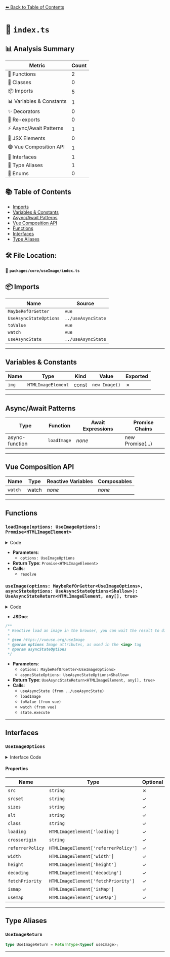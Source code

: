 [⬅️ Back to Table of Contents](../../../index.md)

# 📄 `index.ts`

## 📊 Analysis Summary

| Metric | Count |
|--------|-------|
| 🔧 Functions | 2 |
| 🧱 Classes | 0 |
| 📦 Imports | 5 |
| 📊 Variables & Constants | 1 |
| ✨ Decorators | 0 |
| 🔄 Re-exports | 0 |
| ⚡ Async/Await Patterns | 1 |
| 💠 JSX Elements | 0 |
| 🟢 Vue Composition API | 1 |
| 📐 Interfaces | 1 |
| 📑 Type Aliases | 1 |
| 🎯 Enums | 0 |

## 📚 Table of Contents

- [Imports](#imports)
- [Variables & Constants](#variables-constants)
- [Async/Await Patterns](#asyncawait-patterns)
- [Vue Composition API](#vue-composition-api)
- [Functions](#functions)
- [Interfaces](#interfaces)
- [Type Aliases](#type-aliases)

## 🛠️ File Location:
📂 **`packages/core/useImage/index.ts`**

## 📦 Imports

| Name | Source |
|------|--------|
| `MaybeRefOrGetter` | `vue` |
| `UseAsyncStateOptions` | `../useAsyncState` |
| `toValue` | `vue` |
| `watch` | `vue` |
| `useAsyncState` | `../useAsyncState` |


---

## Variables & Constants

| Name | Type | Kind | Value | Exported |
|------|------|------|-------|----------|
| `img` | `HTMLImageElement` | const | `new Image()` | ✗ |


---

## Async/Await Patterns

| Type | Function | Await Expressions | Promise Chains |
|------|----------|-------------------|----------------|
| async-function | `loadImage` | *none* | new Promise(...) |


---

## Vue Composition API

| Name | Type | Reactive Variables | Composables |
|------|------|-------------------|-------------|
| `watch` | watch | *none* | *none* |


---

## Functions

### `loadImage(options: UseImageOptions): Promise<HTMLImageElement>`

<details><summary>Code</summary>

```ts
async function loadImage(options: UseImageOptions): Promise<HTMLImageElement> {
  return new Promise((resolve, reject) => {
    const img = new Image()
    const { src, srcset, sizes, class: clazz, loading, crossorigin, referrerPolicy, width, height, decoding, fetchPriority, ismap, usemap } = options

    img.src = src

    if (srcset != null)
      img.srcset = srcset
    if (sizes != null)
      img.sizes = sizes
    if (clazz != null)
      img.className = clazz
    if (loading != null)
      img.loading = loading
    if (crossorigin != null)
      img.crossOrigin = crossorigin
    if (referrerPolicy != null)
      img.referrerPolicy = referrerPolicy
    if (width != null)
      img.width = width
    if (height != null)
      img.height = height
    if (decoding != null)
      img.decoding = decoding
    if (fetchPriority != null)
      img.fetchPriority = fetchPriority
    if (ismap != null)
      img.isMap = ismap
    if (usemap != null)
      img.useMap = usemap

    img.onload = () => resolve(img)
    img.onerror = reject
  })
}
```
</details>

- **Parameters**:
  - `options: UseImageOptions`
- **Return Type**: `Promise<HTMLImageElement>`
- **Calls**:
  - `resolve`
### `useImage(options: MaybeRefOrGetter<UseImageOptions>, asyncStateOptions: UseAsyncStateOptions<Shallow>): UseAsyncStateReturn<HTMLImageElement, any[], true>`

<details><summary>Code</summary>

```ts
export function useImage<Shallow extends true>(options: MaybeRefOrGetter<UseImageOptions>, asyncStateOptions: UseAsyncStateOptions<Shallow> = {}) {
  const state = useAsyncState<HTMLImageElement | undefined>(
    () => loadImage(toValue(options)),
    undefined,
    {
      resetOnExecute: true,
      ...asyncStateOptions,
    },
  )

  watch(
    () => toValue(options),
    () => state.execute(asyncStateOptions.delay),
    { deep: true },
  )

  return state
}
```
</details>

- **JSDoc**:
```ts
/**
 * Reactive load an image in the browser, you can wait the result to display it or show a fallback.
 *
 * @see https://vueuse.org/useImage
 * @param options Image attributes, as used in the <img> tag
 * @param asyncStateOptions
 */
```

- **Parameters**:
  - `options: MaybeRefOrGetter<UseImageOptions>`
  - `asyncStateOptions: UseAsyncStateOptions<Shallow>`
- **Return Type**: `UseAsyncStateReturn<HTMLImageElement, any[], true>`
- **Calls**:
  - `useAsyncState (from ../useAsyncState)`
  - `loadImage`
  - `toValue (from vue)`
  - `watch (from vue)`
  - `state.execute`

---

## Interfaces

### `UseImageOptions`

<details><summary>Interface Code</summary>

```ts
export interface UseImageOptions {
  /** Address of the resource */
  src: string
  /** Images to use in different situations, e.g., high-resolution displays, small monitors, etc. */
  srcset?: string
  /** Image sizes for different page layouts */
  sizes?: string
  /** Image alternative information */
  alt?: string
  /** Image classes */
  class?: string
  /** Image loading */
  loading?: HTMLImageElement['loading']
  /** Image CORS settings */
  crossorigin?: string
  /** Referrer policy for fetch https://developer.mozilla.org/en-US/docs/Web/HTTP/Headers/Referrer-Policy */
  referrerPolicy?: HTMLImageElement['referrerPolicy']
  /** Image width */
  width?: HTMLImageElement['width']
  /** Image height */
  height?: HTMLImageElement['height']
  /** https://developer.mozilla.org/en-US/docs/Web/HTML/Element/img#decoding */
  decoding?: HTMLImageElement['decoding']
  /** Provides a hint of the relative priority to use when fetching the image */
  fetchPriority?: HTMLImageElement['fetchPriority']
  /** Provides a hint of the importance of the image */
  ismap?: HTMLImageElement['isMap']
  /** The partial URL (starting with #) of an image map associated with the element */
  usemap?: HTMLImageElement['useMap']
}
```
</details>

#### Properties

| Name | Type | Optional | Description |
|------|------|----------|-------------|
| `src` | `string` | ✗ |  |
| `srcset` | `string` | ✓ |  |
| `sizes` | `string` | ✓ |  |
| `alt` | `string` | ✓ |  |
| `class` | `string` | ✓ |  |
| `loading` | `HTMLImageElement['loading']` | ✓ |  |
| `crossorigin` | `string` | ✓ |  |
| `referrerPolicy` | `HTMLImageElement['referrerPolicy']` | ✓ |  |
| `width` | `HTMLImageElement['width']` | ✓ |  |
| `height` | `HTMLImageElement['height']` | ✓ |  |
| `decoding` | `HTMLImageElement['decoding']` | ✓ |  |
| `fetchPriority` | `HTMLImageElement['fetchPriority']` | ✓ |  |
| `ismap` | `HTMLImageElement['isMap']` | ✓ |  |
| `usemap` | `HTMLImageElement['useMap']` | ✓ |  |


---

## Type Aliases

### `UseImageReturn`

```ts
type UseImageReturn = ReturnType<typeof useImage>;
```


---